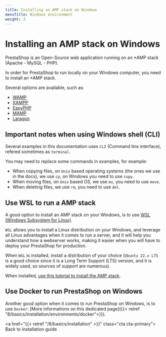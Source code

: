 ```yaml
---
title: Installing an AMP stack on Windows
menuTitle: Windows environment
weight: 3
---
```


# Installing an AMP stack on Windows

PrestaShop is an Open-Source web application running on an *AMP stack (Apache - MySQL - PHP).

In order for PrestaShop to run locally on your Windows computer, you need to install an *AMP stack. 

Several options are available, such as: 

- [WAMP](https://www.wampserver.com/en/)
- [XAMPP](https://www.apachefriends.org/index.html)
- [EasyPHP](https://www.easyphp.org/easyphp-devserver.php)
- [MAMP](https://www.mamp.info/en/mamp/windows/)
- [Laragon](https://laragon.org/docs/)

## Important notes when using Windows shell (CLI)

Several examples in this documentation uses `CLI` (Command line interface), refered sometimes as `terminal`.

You may need to replace some commands in examples, for example:

- When copying files, on `Unix` based operating systems (the ones we use in the docs), we use `cp`, on Windows you need to use `copy`.
- When moving files, on `Unix` based OS, we use `mv`, you need to use `move`. 
- When deleting files, we use `rm`, you need to use `del`. 

## Use WSL to run a AMP stack

A good option to install an AMP stack on your Windows, is to use [WSL (Windows Subsystem for Linux)](https://learn.microsoft.com/en-gb/windows/wsl/install).

`WSL` allows you to install a Linux distribution on your Windows, and leverage all Linux advantages when it comes to run a server, and it will help you understand how a webserver works, making it easier when you will have to deploy your PrestaShop for production. 

When `WSL` is installed, install a distribution of your choice (`Ubuntu 22.x LTS` is a good choice since it is a Long Term Support (LTS) version, and it is widely used, so sources of support are numerous).

When installed, [use this tutorial to install the AMP stack](https://www.digitalocean.com/community/tutorials/how-to-install-linux-apache-mysql-php-lamp-stack-on-ubuntu-22-04). 

## Use Docker to run PrestaShop on Windows

Another good option when it comes to run PrestaShop on Windows, is to use `Docker`: [More informations on this dedicated page]({{< relref "8/basics/installation/environments/docker">}}).

<a href="{{< relref "/8/basics/installation" >}}" class="cta cta-primary">
  Back to installation guide
</a>